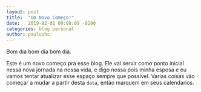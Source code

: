 ```yaml
---
layout: post
title:  "Um Novo Começo!"
date:   2019-02-01 09:08:09 -0200
categories: blog personal
author: paulushc
---
```


Bom dia bom dia bom dia.

Este é um novo começo pra esse blog. Ele vai servir como ponto inicial nessa nova jornada na nossa vida, e digo nossa pois minha esposa e eu vamos tentar atualizar esse espaço sempre que possivel. Varias coisas vão começar a mudar a partir desta `data`, então marquem em seus calendarios.